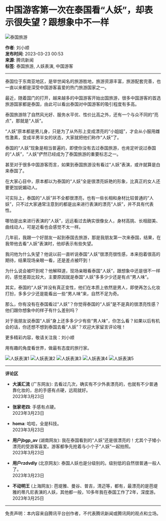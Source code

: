 # 中国游客第一次在泰国看“人妖”，却表示很失望？跟想象中不一样

![泰国旅游](https://inews.gtimg.com/newsapp_bt/0/0122113249149_5991/0)

**作者**: 刘小顺  
**发布时间**: 2023-03-23 00:53  
**来源**: 腾讯新闻  
**标签**: 泰国旅游, 人妖表演, 中国游客

---

泰国位于东南亚地区，是举世闻名的旅游胜地，旅游资源丰富，旅游配套完善，也一直以来都是深受中国游客喜爱的热门旅游国家之一。

最近，随着国门的打开，越来越多的中国游客开始出国旅游，很多中国游客的首选旅游国家都是泰国，由此可以看出泰国对中国游客的吸引程度有多高。

泰国旅游除了自然风光好、服务水平优、性价比高之外，还有一个与众不同的“亮点”，那就是“人妖”。

“人妖”原本都是男儿身，只是为了从外形上变成漂亮的“小姐姐”，才会从小服用雌性激素，变成半男半女的状态，大家就把他们称作“人妖”了。

泰国的“人妖”现象是相当普遍的，即使你没有去过泰国旅游，也肯定听说过泰国的“人妖”，“人妖”俨然已经成为了泰国旅游的重要标志之一。

甚至对于很多中国游客而言，如果到泰国旅游没有看过“人妖”表演，或许就算是白来泰国了。

在大家心目中，原本都以为泰国的“人妖”全是很漂亮妖艳的形象，比真正的女人还要更加妩媚动人。

可实际上，泰国的“人妖”并不全都很漂亮，也有一些长相和身材比较普通的“人妖”，只不过大家通常注意到的都是出来进行表演的漂亮“人妖”，并不具有代表性。

哪怕是出来进行表演的“人妖”，远远看过去确实很像女人，身材高挑、长相甜美、曲线动人，可是近看也会感觉不太一样。

几年前，我跟一个好朋友一起到泰国去旅游，那是我朋友第一次来泰国，结果，在我带他去看“人妖”表演时，他却表示有些失望。

我问他为什么失望？他说以前一直听说泰国“人妖”很漂亮很性感，本来抱着很高的期待，结果现场亲眼一看，还是差点被吓到！

为什么说会被吓到呢？他解释道，现场亲眼看泰国“人妖”，跟想象中还是很不一样的，感觉差距比较大，主要原因就是泰国“人妖”多多少少还是有点“男人味”。

其实，泰国的“人妖”并没有真正变性，他们在本质上依然是男人，即使再怎么化妆打扮，多多少少还是能看出一些“男人味”来，自然不足为奇。

那么，你有没有在泰国看过“人妖”？你觉得泰国的“人妖”是不是真的很漂亮性感？他们跟你想象中的样子有什么差别吗？

对于我朋友说泰国“人妖”身上还多多少少有些“男人味”，你怎么看？如果以后有机会的话，你还想不想到泰国去看“人妖”？欢迎大家留言评论哦！

更多精彩内容，敬请关注我：刘小顺

用有趣的角度看世界，做最有态度的旅行家。

![人妖表演1](https://inews.gtimg.com/om_bt/OpqIHQbYIofIkww__bebq72vmvegcnoqtP978tvt1fY5cAA/1000)
![人妖表演2](https://inews.gtimg.com/om_bt/O-Y7n8mp1bo6QsToIKZbhR8WJGE388dodnU5F5Ogi4l7QAA/1000)
![人妖表演3](https://inews.gtimg.com/om_bt/OvtGIY5P2NzwntNF6RMCM1nxO-MYCPQqIeP_kCrbjgI1AAA/1000)
![人妖表演4](https://inews.gtimg.com/om_bt/O8hfnGsk0RfVmtFQHeg3JeH_5xHOj0n3Xmx7thyLwnGfUAA/1000)
![人妖表演5](https://inews.gtimg.com/om_bt/OlvwQ_w8l4uIHmtlgIMOb2Sgxy19Hl779ZKMX8AMh3AwUAA/1000)

---

**评论区**

- **大溪汇流** (广东网友): 去看过几次，确实有不少外表漂亮的，也就有不少普通靠化妆的，总的手感有点硬，远观就好。  
2023年3月23日

- **张家老四**: 手感有点硬。  
2023年3月23日

- **homa**: 哈哈，全是科技。  
2023年3月23日

- **用户jbgp_av** (湖南网友): 我在泰国看到的“人妖”还是很漂亮的！尤其个子矮小漂亮的受游客喜爱。游客都争先抢着与小个子“人妖”一起拍照。  
2023年3月23日

- **用户rzdvdly** (北京网友): 泰国人妖也是分级别的。级别低的自然很普通一般人了。  
2023年3月23日

- **不动明王** (上海网友): 芭堤雅、曼谷、普吉，清迈等，都有，最漂亮的是芭堤雅的蒂凡尼表演的人妖，其他都一般，10多年我在泰国工作了2年，深度游。  
2023年3月25日

---

免责声明：本内容来自腾讯平台创作者，不代表腾讯新闻或腾讯网的观点和立场。
<!-- tcd_original_link https://news.qq.com/rain/a/20230323A005F200 -->
